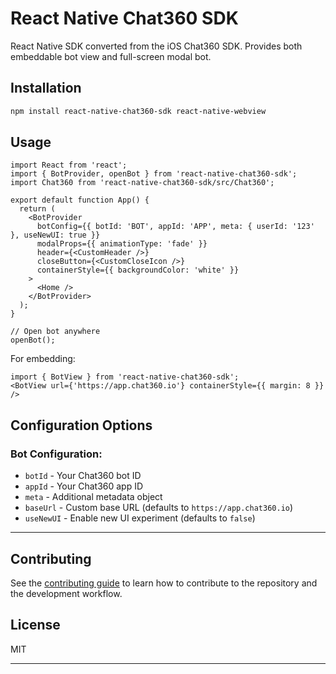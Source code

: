 # React Native Chat360 SDK

React Native SDK converted from the iOS Chat360 SDK. Provides both embeddable bot view and full-screen modal bot.

## Installation
```bash
npm install react-native-chat360-sdk react-native-webview
```

## Usage
```tsx
import React from 'react';
import { BotProvider, openBot } from 'react-native-chat360-sdk';
import Chat360 from 'react-native-chat360-sdk/src/Chat360';

export default function App() {
  return (
    <BotProvider 
      botConfig={{ botId: 'BOT', appId: 'APP', meta: { userId: '123' }, useNewUI: true }}
      modalProps={{ animationType: 'fade' }}
      header={<CustomHeader />}
      closeButton={<CustomCloseIcon />}
      containerStyle={{ backgroundColor: 'white' }}
    >
      <Home />
    </BotProvider>
  );
}

// Open bot anywhere
openBot();
```

For embedding:
```tsx
import { BotView } from 'react-native-chat360-sdk';
<BotView url={'https://app.chat360.io'} containerStyle={{ margin: 8 }} />
```

## Configuration Options

### Bot Configuration:
- `botId` - Your Chat360 bot ID
- `appId` - Your Chat360 app ID  
- `meta` - Additional metadata object
- `baseUrl` - Custom base URL (defaults to `https://app.chat360.io`)
- `useNewUI` - Enable new UI experiment (defaults to `false`)

---

## Contributing

See the [contributing guide](CONTRIBUTING.md) to learn how to contribute to the repository and the development workflow.

## License

MIT

---
